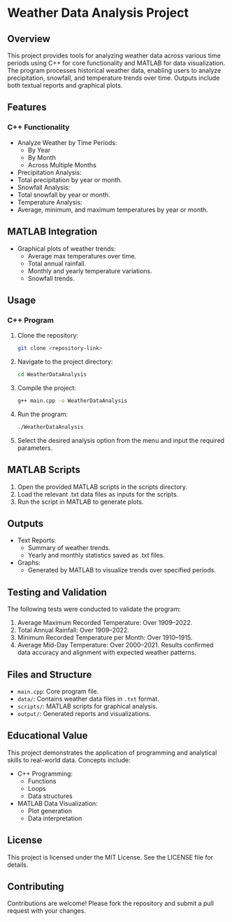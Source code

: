 # Weather Data Analysis Project
## Overview
This project provides tools for analyzing weather data across various time periods using C++ for core functionality and MATLAB for data visualization. The program processes historical weather data, enabling users to analyze precipitation, snowfall, and temperature trends over time. Outputs include both textual reports and graphical plots.

## Features
### C++ Functionality
- Analyze Weather by Time Periods:
  -   By Year
  -   By Month
  -   Across Multiple Months
-   Precipitation Analysis:
  -   Total precipitation by year or month.
-   Snowfall Analysis:
  -   Total snowfall by year or month.
-   Temperature Analysis:
  -   Average, minimum, and maximum temperatures by year or month.

## MATLAB Integration
- Graphical plots of weather trends:
  - Average max temperatures over time.
  - Total annual rainfall.
  - Monthly and yearly temperature variations.
  - Snowfall trends.

## Usage
### C++ Program
1. Clone the repository:
   ```bash
   git clone <repository-link>

2. Navigate to the project directory:
   ```bash
   cd WeatherDataAnalysis

3. Compile the project:
   ```bash
   g++ main.cpp -o WeatherDataAnalysis

4. Run the program:
   ```bash
   ./WeatherDataAnalysis

5. Select the desired analysis option from the menu and input the required parameters.

## MATLAB Scripts
1. Open the provided MATLAB scripts in the scripts directory.
2. Load the relevant .txt data files as inputs for the scripts.
3. Run the script in MATLAB to generate plots.

## Outputs
- Text Reports:
  - Summary of weather trends.
  - Yearly and monthly statistics saved as .txt files.
- Graphs:
  - Generated by MATLAB to visualize trends over specified periods.

## Testing and Validation
The following tests were conducted to validate the program:
1. Average Maximum Recorded Temperature: Over 1909–2022.
2. Total Annual Rainfall: Over 1909–2022.
3. Minimum Recorded Temperature per Month: Over 1910–1915.
4. Average Mid-Day Temperature: Over 2000–2021.
Results confirmed data accuracy and alignment with expected weather patterns.

## Files and Structure
- `main.cpp`: Core program file.
- `data/`: Contains weather data files in `.txt` format.
- `scripts/`: MATLAB scripts for graphical analysis.
- `output/`: Generated reports and visualizations.

## Educational Value
This project demonstrates the application of programming and analytical skills to real-world data. Concepts include:
- C++ Programming:
  - Functions
  - Loops
  - Data structures
- MATLAB Data Visualization:
  - Plot generation
  - Data interpretation

## License
This project is licensed under the MIT License. See the LICENSE file for details.

## Contributing
Contributions are welcome! Please fork the repository and submit a pull request with your changes.
